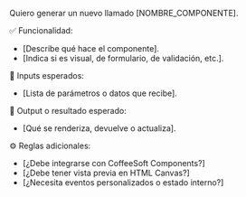 Quiero generar un nuevo <component> llamado [NOMBRE_COMPONENTE].

✅ Funcionalidad:

- [Describe qué hace el componente].
- [Indica si es visual, de formulario, de validación, etc.].

🧩 Inputs esperados:

- [Lista de parámetros o datos que recibe].

🎯 Output o resultado esperado:

- [Qué se renderiza, devuelve o actualiza].

⚙️ Reglas adicionales:

- [¿Debe integrarse con CoffeeSoft Components?]
- [¿Debe tener vista previa en HTML Canvas?]
- [¿Necesita eventos personalizados o estado interno?]
